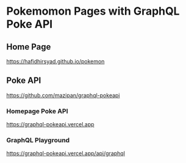 # Pokemomon Pages with GraphQL Poke API

## Home Page
https://hafidhirsyad.github.io/pokemon

## Poke API
https://github.com/mazipan/graphql-pokeapi
### Homepage Poke API
https://graphql-pokeapi.vercel.app
### GraphQL Playground
https://graphql-pokeapi.vercel.app/api/graphql


